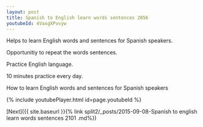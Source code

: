 ```yaml
---
layout: post
title: Spanish to English learn words sentences 2056 
youtubeId: 4VaxgXPvvyw
---
```

 
 
Helps to learn English words and sentences for Spanish speakers.

Opportunitiy to repeat the words sentences. 

Practice English language. 
 
10 minutes practice every day. 
 
How to learn English words and sentences for Spanish speakers 
 
{% include youtubePlayer.html id=page.youtubeId %}
 
 
[Next]({{ site.baseurl }}{% link  split2/_posts/2015-09-08-Spanish to english learn words sentences 2101 .md%})
 
